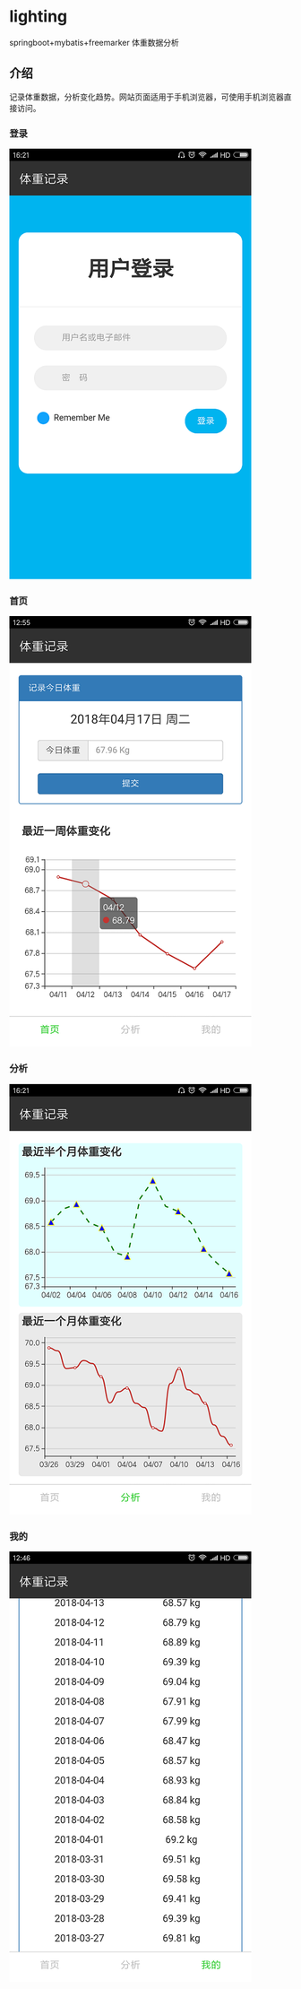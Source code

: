 # lighting
  springboot+mybatis+freemarker
  体重数据分析
  
## 介绍
   记录体重数据，分析变化趋势。网站页面适用于手机浏览器，可使用手机浏览器直接访问。

### 登录
![image](https://github.com/daiwenlong/lighting/blob/master/images/login.png)
### 首页
![image](https://github.com/daiwenlong/lighting/blob/master/images/index.png)
### 分析
![image](https://github.com/daiwenlong/lighting/blob/master/images/more.png)
### 我的
![image](https://github.com/daiwenlong/lighting/blob/master/images/user.png)
   
